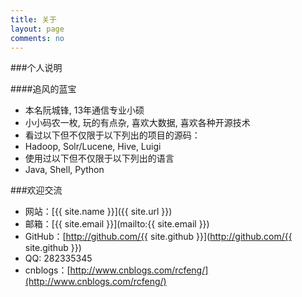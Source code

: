 ```yaml
---
title: 关于
layout: page
comments: no
---
```


###个人说明

####追风的蓝宝

* 本名阮城锋, 13年通信专业小硕
* 小小码农一枚, 玩的有点杂, 喜欢大数据, 喜欢各种开源技术
* 看过以下但不仅限于以下列出的项目的源码：
* Hadoop, Solr/Lucene, Hive, Luigi
* 使用过以下但不仅限于以下列出的语言
* Java, Shell, Python

###欢迎交流

* 网站：[{{ site.name }}]({{ site.url }})
* 邮箱：[{{ site.email }}](mailto:{{ site.email }})
* GitHub：[http://github.com/{{ site.github }}](http://github.com/{{ site.github }})
* QQ: 282335345
* cnblogs：[http://www.cnblogs.com/rcfeng/](http://www.cnblogs.com/rcfeng/)
